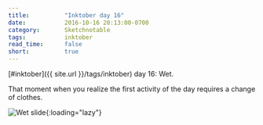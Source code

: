 ```yaml
---
title:          "Inktober day 16"
date:           2016-10-16 20:13:00-0700
category:       Sketchnotable
tags:           inktober
read_time:      false
short:          true
---
```

[#inktober]({{ site.url }}/tags/inktober) day 16: Wet.

That moment when you realize the first activity of the day requires a change of clothes.

![Wet slide](https://media.bennorris.org/images/sketchnotable/inktober-2016/inktober-day-16.jpg){:loading="lazy"}
